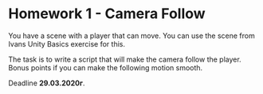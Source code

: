 # Homework 1 - Camera Follow

You have a scene with a player that can move.
You can use the scene from Ivans Unity Basics exercise for this.

The task is to write a script that will make the camera follow the player.
Bonus points if you can make the following motion smooth.

Deadline **29.03.2020г**.